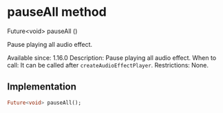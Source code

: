 


# pauseAll method








Future&lt;void> pauseAll
()





<p>Pause playing all audio effect.</p>
<p>Available since: 1.16.0
Description: Pause playing all audio effect.
When to call: It can be called after <code>createAudioEffectPlayer</code>.
Restrictions: None.</p>



## Implementation

```dart
Future<void> pauseAll();
```








